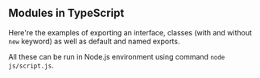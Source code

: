 ## Modules in TypeScript

Here're the examples of exporting an interface, classes (with and without `new` keyword) as well as default and named exports.

All these can be run in Node.js environment using command `node js/script.js`.

